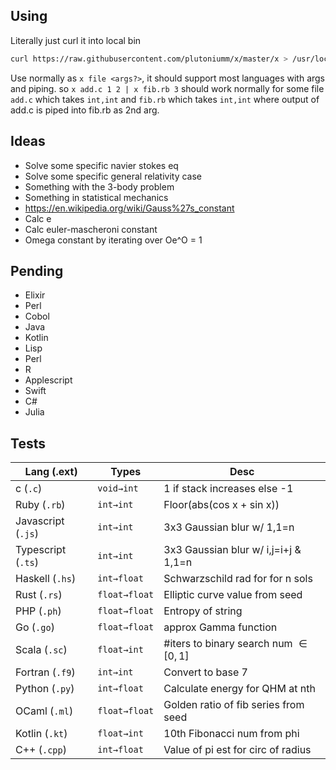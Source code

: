 ## Using
Literally just curl it into local bin
```bash
curl https://raw.githubusercontent.com/plutoniumm/x/master/x > /usr/local/bin/x
```

Use normally as `x file <args?>`, it should support most languages with args and piping. so `x add.c 1 2 | x fib.rb 3` should work normally for some file `add.c` which takes `int,int` and `fib.rb` which takes `int,int` where output of add.c is piped into fib.rb as 2nd arg.

## Ideas
- Solve some specific navier stokes eq
- Solve some specific general relativity case
- Something with the 3-body problem
- Something in statistical mechanics
- https://en.wikipedia.org/wiki/Gauss%27s_constant
- Calc e
- Calc euler-mascheroni constant
- Omega constant by iterating over Oe^O = 1


## Pending
- Elixir
- Perl
- Cobol
- Java
- Kotlin
- Lisp
- Perl
- R
- Applescript
- Swift
- C#
- Julia

## Tests

| Lang (.ext)        | Types          | Desc                                     |
|--------------------|----------------|------------------------------------------|
| c (`.c`)           | `void→int`     | 1 if stack increases else -1             |
| Ruby (`.rb`)       | `int→int`      | Floor(abs(cos x + sin x))                |
| Javascript (`.js`) | `int→int`      | 3x3 Gaussian blur w/ 1,1=n               |
| Typescript (`.ts`) | `int→int`      | 3x3 Gaussian blur w/ i,j=i+j &amp; 1,1=n |
| Haskell (`.hs`)    | `int→float`    | Schwarzschild rad for for n sols         |
| Rust (`.rs`)       | `float→float`  | Elliptic curve value from seed           |
| PHP (`.ph`)        | `float→float` | Entropy of string                        |
| Go (`.go`)         | `float→float`  | approx Gamma function                    |
| Scala (`.sc`)      | `float→int`    | #iters to binary search num $\in [0,1]$  |
| Fortran (`.f9`)    | `int→int`   | Convert to base 7                        |
| Python (`.py`)     | `int→float`    | Calculate energy for QHM at nth    |
| OCaml (`.ml`)      | `float→float`  | Golden ratio of fib series from seed   |
| Kotlin (`.kt`)     | `float→int`  | 10th Fibonacci num from phi    |
| C++ (`.cpp`)       | `int→float`      | Value of pi est for circ of radius |